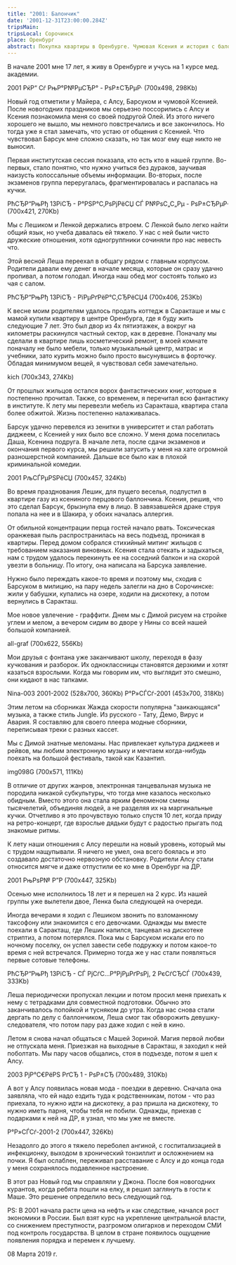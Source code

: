 ```yaml
---
title: "2001: Балончик"
date: '2001-12-31T23:00:00.284Z'
tripsMain: 
tripsLocal: Сорочинск
place: Оренбург
abstract: Покупка квартиры в Оренбурге. Чумовая Ксения и история с балончиком. Граффити и первый секс. Алсу и Маша. Тяжелая ангина.
---
```


В начале 2001 мне 17 лет, я живу в Оренбурге и учусь на 1 курсе мед. академии.

2001 РќР“ Сѓ РњР°Р№РµСЂР° - РѕР±СЂРµР· (700x498, 298Kb)

Новый год отметили у Майера, с Алсу, Барсуком и чумовой Ксенией. После новогодних праздников мы серьезно поссорились с Алсу и Ксения познакомила меня со своей подругой Олей. Из этого ничего хорошего не вышло, мы немного повстречались и все закончилось. Но тогда уже я стал замечать, что устаю от общения с Ксенией. Что чувствовал Барсук мне сложно сказать, но так мозг ему еще никто не выносил.

Первая институтская сессия показала, кто есть кто в нашей группе. Во-первых, стало понятно, что нужно учиться без дураков, заучивая наизусть колоссальные объемы информации. Во-вторых, после экзаменов группа переругалась, фрагментировалась и распалась на кучки.

РћСЂР“РњРђ 13РіСЂ - Р°РЅР°С‚РѕРјРёСЏ СЃ Р№РѕС„С„Рµ - РѕР±СЂРµР· (700x421, 270Kb)

Мы с Лешиком и Ленкой держались втроем. С Ленкой было легко найти общий язык, но учеба давалась ей тяжело. У нас с ней были чисто дружеские отношения, хотя одногруппники сочиняли про нас невесть что.

Этой весной Леша переехал в общагу рядом с главным корпусом. Родители давали ему денег в начале месяца, которые он сразу удачно пропивал, а потом голодал. Иногда наш обед мог состоять только из чая с салом.

РћСЂР“РњРђ 13РіСЂ - РїРµРґРёР°С‚СЂРёСЏ4 (700x406, 253Kb)

К весне моим родителям удалось продать коттедж в Саракташе и мы с мамой купили квартиру в центре Оренбурга, где я буду жить следующие 7 лет. Это был двор из 4х пятиэтажек, а вокруг на километры раскинулся частный сектор, как в деревне. Поначалу мы сделали в квартире лишь косметический ремонт, в моей комнате поначалу не было мебели, только музыкальный центр, матрас и учебники, зато курить можно было просто высунувшись в форточку. Обладая минимумом вещей, я чувствовал себя замечательно.

kich (700x343, 274Kb)

От прошлых жильцов остался ворох фантастических книг, которые я постепенно прочитал. Также, со временем, я перечитал всю фантастику в институте. К лету мы перевезли мебель из Саракташа, квартира стала более обжитой. Жизнь постепенно налаживалась.

Барсук удачно перевелся из зенитки в университет и стал работать диджеем, с Ксенией у них было все сложно. У меня дома поселилась Даша, Ксенина подруга. В начале лета, после сдачи экзаменов и окончания первого курса, мы решили затусить у меня на хате огромной разношерстной компанией. Дальше все было как в плохой криминальной комедии.

2001 РљСЃРµРЅРёСЏ (700x457, 324Kb)

Во время празднования Лешик, для пущего веселья, подпустил в квартире газу из ксениного перцового баллончика. Ксения, решив, что это сделал Барсук, брызнула ему в лицо. В завязавшейся драке струя попала на нее и в Шакира, у обоих началась аллергия.

От обильной концентрации перца гостей начало рвать. Токсическая оранжевая пыль распространилась на весь подъезд, проникая в квартиры. Перед домом собрался стихийный митинг жильцов с требованием наказания виновных. Ксения стала отекать и задыхаться, нам с трудом удалось перекинуть ее на соседний балкон и на скорой увезти в больницу. По итогу, она написала на Барсука заявление.

Нужно было переждать какое-то время и поэтому мы, сходив с Барсуком в милицию, на пару недель залегли на дно в Сорочинске: жили у бабушки, купались на озере, ходили на дискотеку, а потом вернулись в Саракташ.

Мое новое увлечение - граффити. Днем мы с Димой рисуем на стройке углем и мелом, а вечером сидим во дворе у Нины со всей нашей большой компанией.

all-graf (700x622, 556Kb)

Мои друзья с фонтана уже заканчивают школу, переходя в фазу кучкования и разборок. Их одноклассницы становятся дерзкими и хотят казаться взрослыми. Когда мы говорим им, что выглядит это смешно, они кидают в нас тапками.

Nina-003 2001-2002 (528x700, 360Kb) Р°Р»СЃСѓ-2001 (453x700, 318Kb)

Этим летом на сборниках Жажда скорости популярна "заикающаяся" музыка, а также стиль Jungle. Из русского - Тату, Демо, Вирус и Авария. Я составляю для своего плеера модные сборники, переписывая треки с разных кассет.

Мы с Димой знатные меломаны. Нас привлекает культура диджеев и рейвов, мы любим электронную музыку и мечтаем когда-нибудь поехать на большой фестиваль, такой как Казантип.

img098G (700x571, 111Kb)

В отличие от других жанров, электронная танцевальная музыка не породила никакой субкультуры, что тогда мне казалось несколько обидным. Вместо этого она стала ярким феноменом смены тысячелетий, объединяя людей, а не разделяя их на маргинальные кучки. Отчетливо я это прочувствую только спустя 10 лет, когда приду на ретро-концерт, где взрослые дядьки будут с радостью прыгать под знакомые ритмы.

К лету наши отношения с Алсу перешли на новый уровень, который мы с трудом нащупывали. Я ничего не умел, она всего боялась и это создавало достаточно нервозную обстановку. Родители Алсу стали относится мягче и даже отпустили ее ко мне в Оренбург на ДР.

2001 РњРѕР№ Р”Р  (700x447, 325Kb)

Осенью мне исполнилось 18 лет и я перешел на 2 курс. Из нашей группы уже вылетели двое, Ленка была следующей на очереди.

Иногда вечерами я ходил с Лешиком звонить по взломанному таксофону или знакомится с его девочками. Однажды мы вместе поехали в Саракташ, где Лешик напился, танцевал на дискотеке стриптиз, а потом потерялся. Пока мы с Барсуком искали его по ночному поселку, он успел завести себе подружку и потом какое-то время с ней встречался. Примерно тогда же у нас стали появляться первые сотовые телефоны.

РћСЂР“РњРђ 13РіСЂ - СЃ РјСѓС…Р°РјРµРґРѕРј, 2 РєСѓСЂСЃ (700x439, 333Kb)

Леша периодически пропускал лекции и потом просил меня приехать к нему с тетрадками для совместной подготовки. Обычно это заканчивалось попойкой и тусняком до утра. Когда нас снова стали дергать по делу с баллончиком, Леша смог так обворожить девушку-следователя, что потом пару раз даже ходил с ней в кино.

Летом я снова начал общаться с Машей Зориной. Магия первой любви не отпускала меня. Приезжая на выходные в Саракташ, я заходил к ней поболтать. Мы пару часов общались, стоя в подъезде, потом я шел к Алсу.

2003 РјР°С€РёРЅ РґСЂ 1 - РѕР±СЂ (700x489, 310Kb)

А вот у Алсу появилась новая мода - поездки в деревню. Сначала она заявляла, что ей надо ездить туда к родственникам, потом - что раз приехала, то нужно идти на дискотеку, а раз пришла на дискотеку, то нужно иметь парня, чтобы тебя не побили. Однажды, приехав с подарками к ней на ДР, я узнал, что мы уже не вместе.

Р°Р»СЃСѓ-2001-2 (700x447, 326Kb)

Незадолго до этого я тяжело переболел ангиной, с госпитализацией в инфекционку, выходом в хронический тонзиллит и осложнением на почки. Я был ослаблен, переживал расставание с Алсу и до конца года у меня сохранялось подавленное настроение.

В этот раз Новый год мы справляли у Джона. После боя новогодних курантов, когда ребята пошли на елку, я решил заглянуть в гости к Маше. Это решение определило весь следующий год.

PS: В 2001 начала расти цена на нефть и как следствие, начался рост экономики в России. Был взят курс на укрепление центральной власти, со снижением преступности, разгромом олигархов и переходом СМИ под контроль государства. В целом в стране появилось ощущение появления порядка и перемен к лучшему.

08 Марта 2019 г.